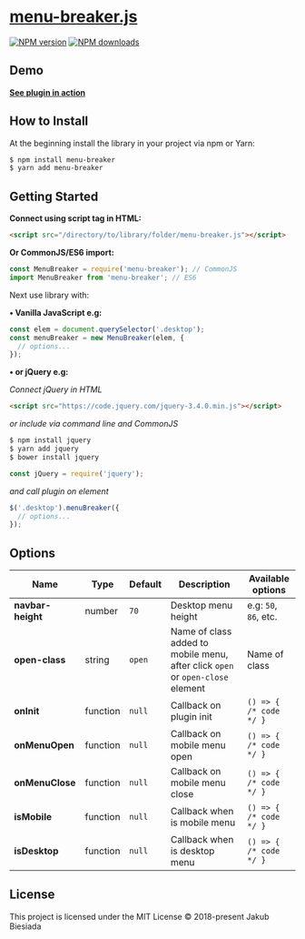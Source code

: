 # [menu-breaker.js](https://github.com/jb1905/menu-breaker.js)

[![NPM version](http://img.shields.io/npm/v/menu-breaker.svg?style=flat-square)](https://www.npmjs.com/package/menu-breaker)
[![NPM downloads](http://img.shields.io/npm/dm/menu-breaker.svg?style=flat-square)](https://www.npmjs.com/package/menu-breaker)

## Demo
**[See plugin in action](https://jb1905.github.io/menu-breaker.js/)**

## How to Install
At the beginning install the library in your project via npm or Yarn:
```sh
$ npm install menu-breaker
$ yarn add menu-breaker
```

## Getting Started
**Connect using script tag in HTML:**
```html
<script src="/directory/to/library/folder/menu-breaker.js"></script>
```

**Or CommonJS/ES6 import:**
```js
const MenuBreaker = require('menu-breaker'); // CommonJS
import MenuBreaker from 'menu-breaker'; // ES6
```

Next use library with:

**&bull; Vanilla JavaScript e.g:**
```js
const elem = document.querySelector('.desktop');
const menuBreaker = new MenuBreaker(elem, {
  // options...
});
```

**&bull; or jQuery e.g:**

*Connect jQuery in HTML*
```html
<script src="https://code.jquery.com/jquery-3.4.0.min.js"></script>
```

*or include via command line and CommonJS*
```sh
$ npm install jquery
$ yarn add jquery
$ bower install jquery
```

```js
const jQuery = require('jquery');
```

*and call plugin on element*
```js
$('.desktop').menuBreaker({
  // options...
});
```

## Options
Name | Type | Default | Description | Available options
-|-|-|-|-
**navbar-height** | number | `70` | Desktop menu height | e.g: `50`, `86`, etc.
**open-class** | string | `open` | Name of class added to mobile menu, after click `open` or `open-close` element | Name of class
**onInit** | function | `null` | Callback on plugin init | `() => { /* code */ }`
**onMenuOpen** | function | `null` | Callback on mobile menu open | `() => { /* code */ }`
**onMenuClose** | function | `null` | Callback on mobile menu close | `() => { /* code */ }`
**isMobile** | function | `null` | Callback when is mobile menu | `() => { /* code */ }`
**isDesktop** | function | `null` | Callback when is desktop menu | `() => { /* code */ }`

## License
This project is licensed under the MIT License © 2018-present Jakub Biesiada
